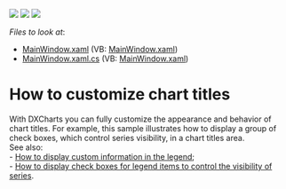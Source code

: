 <!-- default badges list -->
![](https://img.shields.io/endpoint?url=https://codecentral.devexpress.com/api/v1/VersionRange/128569631/21.1.5%2B)
[![](https://img.shields.io/badge/Open_in_DevExpress_Support_Center-FF7200?style=flat-square&logo=DevExpress&logoColor=white)](https://supportcenter.devexpress.com/ticket/details/E1914)
[![](https://img.shields.io/badge/📖_How_to_use_DevExpress_Examples-e9f6fc?style=flat-square)](https://docs.devexpress.com/GeneralInformation/403183)
<!-- default badges end -->
<!-- default file list -->
*Files to look at*:

* [MainWindow.xaml](./CS/MainWindow.xaml) (VB: [MainWindow.xaml](./VB/MainWindow.xaml))
* [MainWindow.xaml.cs](./CS/MainWindow.xaml.cs) (VB: [MainWindow.xaml](./VB/MainWindow.xaml))
<!-- default file list end -->
# How to customize chart titles


<p>With DXCharts you can fully customize the appearance and behavior of chart titles. For example, this sample illustrates how to display a group of check boxes, which control series visibility, in a chart titles area.<br />
See also:<br />
-  <a href="https://www.devexpress.com/Support/Center/p/E2409">How to display custom information in the legend</a>;<br />
- <a href="https://www.devexpress.com/Support/Center/p/E2842">How to display check boxes for legend items to control the visibility of series</a>.</p>

<br/>


